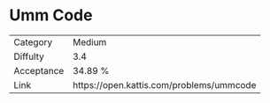 # Umm Code

<table>
    <tr>
        <td>Category</td>
        <td>Medium</td>
    </tr>
    <tr>
        <td>Diffulty</td>
        <td>3.4</td>
    </tr>
    <tr>
        <td>Acceptance</td>
        <td>34.89 %</td>
    </tr>
    <tr>
        <td>Link</td>
        <td>https://open.kattis.com/problems/ummcode</td>
    </tr>
</table>